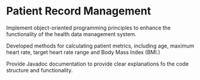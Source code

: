# Patient Record Management

Implement object-oriented programming principles to enhance the functionality of the health data management system.

Developed methods for calculating patient metrics, including age, maximum heart rate, target heart rate range and Body Mass Index (BMI.)

Provide Javadoc documentation to provide clear explanations fo the code structure and functionality.

